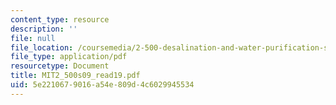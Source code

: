 ```yaml
---
content_type: resource
description: ''
file: null
file_location: /coursemedia/2-500-desalination-and-water-purification-spring-2009/5e2210679016a54e809d4c6029945534_MIT2_500s09_read19.pdf
file_type: application/pdf
resourcetype: Document
title: MIT2_500s09_read19.pdf
uid: 5e221067-9016-a54e-809d-4c6029945534
---
```

